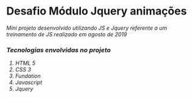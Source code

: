 <h1> Desafio Módulo Jquery animações </h1>
<em/>

<span>Mini projeto desenvolvido utilizando JS e Jquery referente a um treinamento de JS realizado em agosto de 2019</span>



<h3> Tecnologias envolvidas no projeto </h3>
<ol>
  <li> HTML 5  </li>
  <li> CSS 3   </li>
  <li> Fundation </li>
  <li> Javascript </li>
  <li> Jquery    </li>
</ol>

